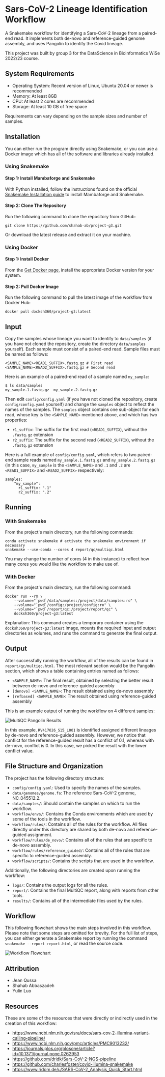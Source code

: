 # Sars-CoV-2 Lineage Identification Workflow

A Snakemake workflow for identifying a Sars-CoV-2 lineage from a paired-end
read. It implements both de-novo and reference-guided genome assembly, and uses
Pangolin to identify the Covid lineage.

This project was built by group 3 for the DataScience in Bioinformatics WiSe
2022/23 course.

## System Requirements

- Operating System: Recent version of Linux, Ubuntu 20.04 or newer is recommended
- Memory: At least 8GB
- CPU: At least 2 cores are recommended
- Storage: At least 10 GB of free space

Requirements can vary depending on the sample sizes and number of samples.

## Installation

You can either run the program directly using Snakemake, or you can use a
Docker image which has all of the software and libraries already installed.

### Using Snakemake

#### Step 1: Install Mambaforge and Snakemake

With Python installed, follow the instructions found on the official [Snakemake
Installation
guide](https://snakemake.readthedocs.io/en/stable/getting_started/installation.html)
to install Mambaforge and Snakemake.

#### Step 2: Clone The Repository

Run the following command to clone the repository from GitHub:

```
git clone https://github.com/shahab-ab/project-g3.git
```

Or download the latest release and extract it on your machine.

### Using Docker

#### Step 1: Install Docker

From the [Get Docker page](https://docs.docker.com/get-docker/), install the
appropriate Docker version for your system.

#### Step 2: Pull Docker Image

Run the following command to pull the latest image of the workflow from Docker
Hub:

```
docker pull docksh360/project-g3:latest
```

## Input

Copy the samples whose lineage you want to identify to `data/samples` (if you
have not cloned the repository, create the directory `data/samples` yourself).
Each sample must consist of a paired-end read. Sample files must be named as
follows:

```
<SAMPLE_NAME><READ1_SUFFIX>.fastq.gz # First read
<SAMPLE_NAME><READ2_SUFFIX>.fastq.gz # Second read
```

Here is an example of a paired-end read of a sample named `my_sample`:

```
$ ls data/samples
my_sample.1.fastq.gz  my_sample.2.fastq.gz
```

Then edit `config/config.yaml` (if you have not cloned the repository, create
`config/config.yaml` yourself) and change the `samples` object to reflect the
names of the samples. The `samples` object contains one sub-object for each
read, whose key is the `<SAMPLE_NAME>` mentioned above, and which has two
properties:

- `r1_suffix`: The suffix for the first read (`<READ1_SUFFIX`), without the `.fastq.gz` extension
- `r2_suffix`: The suffix for the second read (`<READ2_SUFFIX`), without the `.fastq.gz` extension

Here is a full example of `config/config.yaml`, which refers to two paired-end
sample reads named `my_sample.1.fastq.gz` and `my_sample.2.fastq.gz` (in this
case, `my_sample` is the `<SAMPLE_NAME>` and `.1` and `.2` are `<READ1_SUFFIX>`
and `<READ2_SUFFIX>` respectively:

```
samples:
    "my_sample":
      r1_suffix: ".1"
      r2_suffix: ".2"
```

## Running

### With Snakemake

From the project's main directory, run the following commands:

```
conda activate snakemake # activate the snakemake environment if necessary
snakemake --use-conda --cores 4 report/qc/multiqc.html
```

You may change the number of cores (4 in this instance) to reflect how many
cores you would like the workflow to make use of.

### With Docker

From the project's main directory, run the following command:

```
docker run --rm \
	--volume="`pwd`/data/samples:/project/data/samples:ro" \
	--volume="`pwd`/config:/project/config:ro" \
	--volume="`pwd`/report/qc:/project/report/qc" \
	docksh360/project-g3:latest
```

Explanation: This command creates a temporary container using the
`docksh360/project-g3:latest` image, mounts the required input and output
directories as volumes, and runs the command to generate the final output.

## Output

After successfully running the workflow, all of the results can be found in
`report/qc/multiqc.html`. The most relevant section would be the Pangolin
section, which shows a table containing entries named as follows:

- `<SAMPLE_NAME>`: The final result, obtained by selecting the better result between de-novo and reference-guided assembly
- `[denovo] <SAMPLE_NAME>`: The result obtained using de-novo assembly
- `[refbased] <SAMPLE_NAME>`: The result obtained using reference-guided assembly

This is an example output of running the workflow on 4 different samples:

![MultiQC Pangolin Results](images/multiqc.png)

In this example, `RV417026_S15_L001` is identified assigned different lineages
by de-novo and reference-guided assembly. However, we notice that conflict for
the reference-guided result has a conflict of 0.1, whereas with de-novo,
conflict is 0. In this case, we picked the result with the lower conflict
value.

## File Structure and Organization

The project has the following directory structure:

- `config/config.yaml`: Used to specify the names of the samples.
- `data/genomes/genome.fa`: The reference Sars-CoV-2 genome, NC_045512.2.
- `data/samples/`: Should contain the samples on which to run the workflow.
- `workflow/envs/`: Contains the Conda environments which are used by some of the tools in the workflow.
- `workflow/rules/`: Contains all of the rules for the workflow. All files directly under this directory are shared by both de-novo and reference-guided assignment.
- `workflow/rules/de_novo/`: Contains all of the rules that are specific to de-novo assembly.
- `workflow/rules/reference_guided/`: Contains all of the rules that are specific to reference-guided assembly.
- `workflow/scripts/`: Contains the scripts that are used in the workflow.

Additionally, the following directories are created upon running the workflow:

- `logs/`: Contains the output logs for all the rules.
- `report/`: Contains the final MultiQC report, along with reports from other tools.
- `results/`: Contains all of the intermediate files used by the rules.

## Workflow

This following flowchart shows the main steps involved in this workflow. Please
note that some steps are omitted for brevity. For the full list of steps, you
can either generate a Snakemake report by running the command `snakemake
--report report.html`, or read the source code.

![Workflow Flowchart](images/flowchart.png)

## Attribution

- Jean Qussa
- Shahab Abbaszadeh
- Yulin Luo

## Resources

These are some of the resources that were directly or indirectly used in the
creation of this workflow:

- https://www.ncbi.nlm.nih.gov/sra/docs/sars-cov-2-illumina-variant-calling-pipeline/
- https://www.ncbi.nlm.nih.gov/pmc/articles/PMC9013232/
- https://journals.plos.org/plosone/article?id=10.1371/journal.pone.0262953
- https://github.com/dridk/Sars-CoV-2-NGS-pipeline
- https://github.com/charlesfoster/covid-illumina-snakemake
- https://www.ridom.de/u/SARS-CoV-2_Analysis_Quick_Start.html
